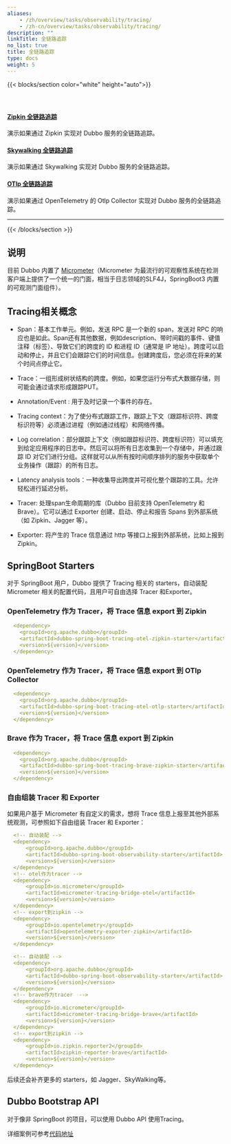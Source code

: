 ```yaml
---
aliases:
    - /zh/overview/tasks/observability/tracing/
    - /zh-cn/overview/tasks/observability/tracing/
description: ""
linkTitle: 全链路追踪
no_list: true
title: 全链路追踪
type: docs
weight: 5
---
```



{{< blocks/section color="white" height="auto">}}
<div class="td-content list-page">
<div class="lead"></div>
<header class="article-meta"></header>
<div class="row">
        <div class="col-sm col-md-6 mb-4">
          <div class="h-100 card shadow">
                <div class="card-body">
                    <h4 class="card-title">
                        <a href='{{< relref "./zipkin/" >}}'>Zipkin 全链路追踪</a>
                    </h4>
                    <p>演示如果通过 Zipkin 实现对 Dubbo 服务的全链路追踪。
                    </p>
                </div>
            </div>
        </div>
        <div class="col-sm col-md-6 mb-4">
            <div class="h-100 card shadow">
                <div class="card-body">
                    <h4 class="card-title">
                        <a href='{{< relref "./skywalking/" >}}'>Skywalking 全链路追踪</a>
                    </h4>
                    <p>演示如果通过 Skywalking 实现对 Dubbo 服务的全链路追踪。
                    </p>
                </div>
            </div>
        </div>
        <div class="col-sm col-md-6 mb-4">
            <div class="h-100 card shadow">
                <div class="card-body">
                    <h4 class="card-title">
                        <a href='{{< relref "./otlp/" >}}'>OTlp 全链路追踪</a>
                    </h4>
                    <p>演示如果通过 OpenTelemetry 的 Otlp Collector 实现对 Dubbo 服务的全链路追踪。
                    </p>
                </div>
            </div>
        </div>
</div>
<hr>
</div>
{{< /blocks/section >}}

## 说明

目前 Dubbo 内置了 [Micrometer](https://micrometer.io/)（Micrometer 为最流行的可观察性系统在检测客户端上提供了一个统一的门面，相当于日志领域的SLF4J，SpringBoot3 内置的可观测门面组件）。

## Tracing相关概念

- Span：基本工作单元。例如，发送 RPC 是一个新的 span，发送对 RPC 的响应也是如此。Span还有其他数据，例如description、带时间戳的事件、键值注释（标签）、导致它们的跨度的 ID 和进程 ID（通常是 IP 地址）。跨度可以启动和停止，并且它们会跟踪它们的时间信息。创建跨度后，您必须在将来的某个时间点停止它。

- Trace：一组形成树状结构的跨度。例如，如果您运行分布式大数据存储，则可能会通过请求形成跟踪PUT。

- Annotation/Event : 用于及时记录一个事件的存在。

- Tracing context：为了使分布式跟踪工作，跟踪上下文（跟踪标识符、跨度标识符等）必须通过进程（例如通过线程）和网络传播。

- Log correlation：部分跟踪上下文（例如跟踪标识符、跨度标识符）可以填充到给定应用程序的日志中。然后可以将所有日志收集到一个存储中，并通过跟踪 ID 对它们进行分组。这样就可以从所有按时间顺序排列的服务中获取单个业务操作（跟踪）的所有日志。

- Latency analysis tools：一种收集导出跨度并可视化整个跟踪的工具。允许轻松进行延迟分析。

- Tracer: 处理span生命周期的库（Dubbo 目前支持 OpenTelemetry 和 Brave）。它可以通过 Exporter 创建、启动、停止和报告 Spans 到外部系统（如 Zipkin、Jagger 等）。

- Exporter: 将产生的 Trace 信息通过 http 等接口上报到外部系统，比如上报到 Zipkin。

## SpringBoot Starters

对于 SpringBoot 用户，Dubbo 提供了 Tracing 相关的 starters，自动装配 Micrometer 相关的配置代码，且用户可自由选择 Tracer 和Exporter。

### OpenTelemetry 作为 Tracer，将 Trace 信息 export 到 Zipkin

```yml
  <dependency>
    <groupId>org.apache.dubbo</groupId>
    <artifactId>dubbo-spring-boot-tracing-otel-zipkin-starter</artifactId>
    <version>${version}</version>
  </dependency>
```

### OpenTelemetry 作为 Tracer，将 Trace 信息 export 到 OTlp Collector

```yml
  <dependency>
    <groupId>org.apache.dubbo</groupId>
    <artifactId>dubbo-spring-boot-tracing-otel-otlp-starter</artifactId>
    <version>${version}</version>
  </dependency>
```

### Brave 作为 Tracer，将 Trace 信息 export 到 Zipkin

```yml
  <dependency>
    <groupId>org.apache.dubbo</groupId>
    <artifactId>dubbo-spring-boot-tracing-brave-zipkin-starter</artifactId>
    <version>${version}</version>
  </dependency>
```

### 自由组装 Tracer 和 Exporter

如果用户基于 Micrometer 有自定义的需求，想将 Trace 信息上报至其他外部系统观测，可参照如下自由组装 Tracer 和 Exporter：

```yml
  <!-- 自动装配 -->
  <dependency>
      <groupId>org.apache.dubbo</groupId>
      <artifactId>dubbo-spring-boot-observability-starter</artifactId>
      <version>${version}</version>
  </dependency>
  <!-- otel作为tracer -->
  <dependency>
      <groupId>io.micrometer</groupId>
      <artifactId>micrometer-tracing-bridge-otel</artifactId>
      <version>${version}</version>
  </dependency>
  <!-- export到zipkin -->
  <dependency>
      <groupId>io.opentelemetry</groupId>
      <artifactId>opentelemetry-exporter-zipkin</artifactId>
      <version>${version}</version>
  </dependency>
```

```yml
  <!-- 自动装配 -->
  <dependency>
      <groupId>org.apache.dubbo</groupId>
      <artifactId>dubbo-spring-boot-observability-starter</artifactId>
      <version>${version}</version>
  </dependency>
  <!-- brave作为tracer  -->
  <dependency>
      <groupId>io.micrometer</groupId>
      <artifactId>micrometer-tracing-bridge-brave</artifactId>
      <version>${version}</version>
  </dependency>
  <!-- export到zipkin -->
  <dependency>
      <groupId>io.zipkin.reporter2</groupId>
      <artifactId>zipkin-reporter-brave</artifactId>
      <version>${version}</version>
  </dependency>
```

后续还会补齐更多的 starters，如 Jagger、SkyWalking等。

## Dubbo Bootstrap API

对于像非 SpringBoot 的项目，可以使用 Dubbo API 使用Tracing。

详细案例可参考[代码地址](https://github.com/conghuhu/dubbo-samples/tree/master/4-governance/dubbo-samples-tracing/dubbo-sample-api-tracing-otel-zipkin)
